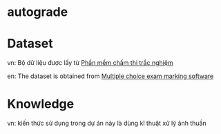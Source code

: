 # autograde

# Dataset

vn: Bộ dữ liệu được lấy từ [Phần mềm chấm thi trắc nghiệm](https://www.chamthi.com/huongdan)

en: The dataset is obtained from [Multiple choice exam marking software](https://www.chamthi.com/huongdan)


# Knowledge

vn: kiến thức sử dụng trong dự án này là dùng kĩ thuật xử lý ảnh thuần

